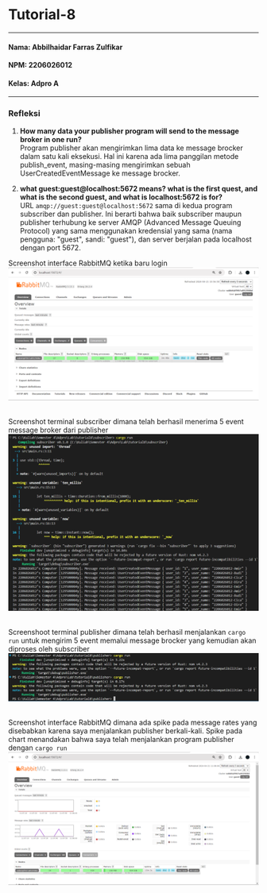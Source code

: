 # Tutorial-8
---
#### Nama: Abbilhaidar Farras Zulfikar
#### NPM: 2206026012
#### Kelas: Adpro A
---
### Refleksi
1. **How many data your publisher program will send to the message broker in one run?** <br>
Program publisher akan mengirimkan lima data ke message brocker dalam satu kali eksekusi. Hal ini karena ada lima panggilan metode publish_event, masing-masing mengirimkan sebuah UserCreatedEventMessage ke message brocker.<br>

2. **what guest:guest@localhost:5672 means? what is the first quest, and what is the second guest, and what is localhost:5672 is for?** <br>
URL <code>amqp://guest:guest@localhost:5672</code> sama di kedua program subscriber dan publisher. Ini berarti bahwa baik subscriber maupun publisher terhubung ke server AMQP (Advanced Message Queuing Protocol) yang sama menggunakan kredensial yang sama (nama pengguna: "guest", sandi: "guest"), dan server berjalan pada localhost dengan port 5672.

Screenshot interface RabbitMQ ketika baru login
![alt text](assets/image/image1.png) <br><br>

Screenshot terminal subscriber dimana telah berhasil menerima 5 event message broker dari publisher <br>
![alt text](assets/image/image2.png) <br><br>

Screenshoot terminal publisher dimana telah berhasil menjalankan <code>cargo run</code> untuk mengirim 5 event memalui message brocker yang kemudian akan diproses oleh subscriber <br>
![alt text](assets/image/image3.png) <br><br>

Screenshot interface RabbitMQ dimana ada spike pada message rates yang disebabkan karena saya menjalankan publisher berkali-kali. Spike pada chart menandakan bahwa saya telah menjalankan program publisher dengan <code>cargo run</code> <br>
![alt text](assets/image/image4.png) <br><br>
